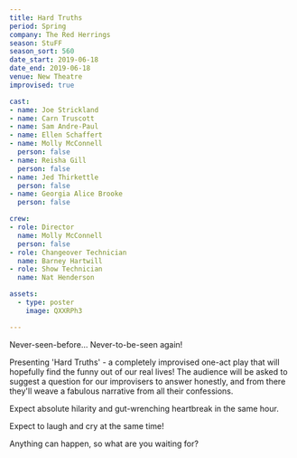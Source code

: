 ```yaml
---
title: Hard Truths
period: Spring
company: The Red Herrings
season: StuFF
season_sort: 560
date_start: 2019-06-18
date_end: 2019-06-18
venue: New Theatre
improvised: true

cast:
- name: Joe Strickland
- name: Carn Truscott
- name: Sam Andre-Paul
- name: Ellen Schaffert
- name: Molly McConnell
  person: false
- name: Reisha Gill
  person: false
- name: Jed Thirkettle
  person: false
- name: Georgia Alice Brooke
  person: false

crew:
- role: Director
  name: Molly McConnell
  person: false
- role: Changeover Technician
  name: Barney Hartwill
- role: Show Technician
  name: Nat Henderson

assets:
  - type: poster
    image: QXXRPh3

---
```


Never-seen-before... Never-to-be-seen again! 

Presenting 'Hard Truths' - a completely improvised one-act play that will hopefully find the funny out of our real lives! The audience will be asked to suggest a question for our improvisers to answer honestly, and from there they'll weave a fabulous narrative from all their confessions. 

Expect absolute hilarity and gut-wrenching heartbreak in the same hour.

Expect to laugh and cry at the same time!

Anything can happen, so what are you waiting for?
